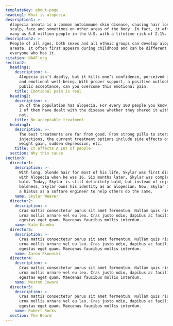 ```yaml
---
templateKey: about-page
heading1: What is alopecia
description1: >-
  Alopecia areata is a common autoimmune skin disease, causing hair loss on the
  scalp, face and sometimes on other areas of the body. In fact, it affects as
  many as 6.8 million people in the U.S. with a lifetime risk of 2.1%. 
description2: >-
  People of all ages, both sexes and all ethnic groups can develop alopecia
  areata. It often first appears during childhood and can be different for
  everyone who has it.
citation: NAAF.org
section2:
  heading1:
    description: >-
      Alopecia isn’t deadly, but it kills one’s confidence, perceived identity,
      and emotional well-being. With proper support, a positive outlook, and
      public acceptance, can you overcome this emotional pain.
    title: Emotional pain is real
  heading2:
    description: >-
      2% of the population has alopecia. For every 100 people you know, odds are
      2 of them have dealt with the disease whether they shared it with you or
      not.
    title: No acceptable treatment
  heading3:
    description: >-
      The best treatments are far from good. From strong pills to steroidal
      injections, the current treatment options include side effects of rapid
      weight gain, sudden depression, etc.
    title: It affects A LOT of people
  section: Why this cause
section3:
  director1:
    description: >-
      With long, blonde hair for most of his life, Skylar was first diagnosed
      with Alopecia when he was 16. Six months later, Skylar was completely
      bald. Today, Skylar is still definitely bald, but instead of rejecting his
      baldness, Skylar owns his identity as an alopecian. Now, Skylar is taking
      a hiatus as a softare engineer to help others do the same.
    name: Skylar Weaver
  director2:
    description: >-
      Cras mattis consectetur purus sit amet fermentum. Nullam quis risus eget
      urna mollis ornare vel eu leo. Cras justo odio, dapibus ac facilisis in,
      egestas eget quam. Maecenas faucibus mollis interdum.
    name: Kate Kaneko
  director3:
    description: >-
      Cras mattis consectetur purus sit amet fermentum. Nullam quis risus eget
      urna mollis ornare vel eu leo. Cras justo odio, dapibus ac facilisis in,
      egestas eget quam. Maecenas faucibus mollis interdum.
    name: Aaron Skonecki
  director4:
    description: >-
      Cras mattis consectetur purus sit amet fermentum. Nullam quis risus eget
      urna mollis ornare vel eu leo. Cras justo odio, dapibus ac facilisis in,
      egestas eget quam. Maecenas faucibus mollis interdum.
    name: Weston Coward
  director5:
    description: >-
      Cras mattis consectetur purus sit amet fermentum. Nullam quis risus eget
      urna mollis ornare vel eu leo. Cras justo odio, dapibus ac facilisis in,
      egestas eget quam. Maecenas faucibus mollis interdum.
    name: Robert Rucks
  section: The Board
---
```


